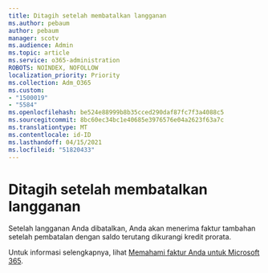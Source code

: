 ```yaml
---
title: Ditagih setelah membatalkan langganan
ms.author: pebaum
author: pebaum
manager: scotv
ms.audience: Admin
ms.topic: article
ms.service: o365-administration
ROBOTS: NOINDEX, NOFOLLOW
localization_priority: Priority
ms.collection: Adm_O365
ms.custom:
- "1500019"
- "5584"
ms.openlocfilehash: be524e88999b8b35cced290daf87fc7f3a4088c5
ms.sourcegitcommit: 8bc60ec34bc1e40685e3976576e04a2623f63a7c
ms.translationtype: MT
ms.contentlocale: id-ID
ms.lasthandoff: 04/15/2021
ms.locfileid: "51820433"
---
```

# <a name="billed-after-canceling-subscription"></a>Ditagih setelah membatalkan langganan

Setelah langganan Anda dibatalkan, Anda akan menerima faktur tambahan setelah pembatalan dengan saldo terutang dikurangi kredit prorata.

Untuk informasi selengkapnya, lihat [Memahami faktur Anda untuk Microsoft 365](https://docs.microsoft.com/microsoft-365/commerce/billing-and-payments/understand-your-invoice2).
